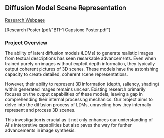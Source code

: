 ## Diffusion Model Scene Representation 

[Research Webpage](https://ester-tsai.github.io/diffusion-model-internal-representation/)

[Research Poster](pdf/"B11-1 Capstone Poster.pdf")

### Project Overview

The ability of latent diffusion models (LDMs) to generate realistic images from textual descriptions has seen remarkable advancements. Even when trained purely on images without explicit depth information, they typically output coherent pictures of 3D scenes. These models have the astonishing capacity to create detailed, coherent scene representations. 

However, their ability to represent 3D information (depth, saliency, shading) within generated images remains unclear. Existing research primarily focuses on the output capabilities of these models, leaving a gap in comprehending their internal processing mechanics. Our project aims to delve into the diffusion process of LDMs, unraveling how they internally represent and process 3D scenes. 

This investigation is crucial as it not only enhances our understanding of AI's interpretive capabilities but also paves the way for further advancements in image synthesis. 
